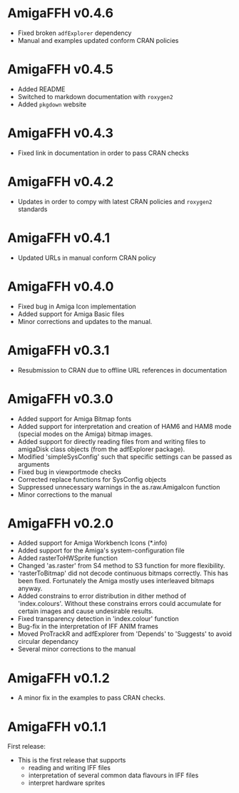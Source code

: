 AmigaFFH v0.4.6
=============

 * Fixed broken `adfExplorer` dependency
 * Manual and examples updated conform CRAN policies

AmigaFFH v0.4.5
=============

 * Added README
 * Switched to markdown documentation with `roxygen2`
 * Added `pkgdown` website

AmigaFFH v0.4.3
=============

 * Fixed link in documentation in order to pass CRAN
   checks

AmigaFFH v0.4.2
=============

 * Updates in order to compy with latest CRAN policies
   and `roxygen2` standards

AmigaFFH v0.4.1
=============

 * Updated URLs in manual conform CRAN policy

AmigaFFH v0.4.0
=============

 * Fixed bug in Amiga Icon implementation
 * Added support for Amiga Basic files
 * Minor corrections and updates to the manual.

AmigaFFH v0.3.1
=============

 * Resubmission to CRAN due to offline URL references in documentation

AmigaFFH v0.3.0
=============

 * Added support for Amiga Bitmap fonts
 * Added support for interpretation and creation of
   HAM6 and HAM8 mode (special modes on the Amiga) bitmap images.
 * Added support for directly reading files from and writing files to
   amigaDisk class objects (from the adfExplorer package).
 * Modified 'simpleSysConfig' such that specific settings can be
   passed as arguments
 * Fixed bug in viewportmode checks
 * Corrected replace functions for SysConfig objects
 * Suppressed unnecessary warnings in the as.raw.AmigaIcon function
 * Minor corrections to the manual

AmigaFFH v0.2.0
=============

 * Added support for Amiga Workbench Icons (*.info)
 * Added support for the Amiga's system-configuration file
 * Added rasterToHWSprite function
 * Changed 'as.raster' from S4 method to S3 function
   for more flexibility.
 * 'rasterToBitmap' did not decode continuous bitmaps
   correctly. This has been fixed. Fortunately the Amiga
   mostly uses interleaved bitmaps anyway.
 * Added constrains to error distribution in dither method
   of 'index.colours'. Without these constrains errors could
   accumulate for certain images and cause undesirable results.
 * Fixed transparency detection in 'index.colour' function
 * Bug-fix in the interpretation of IFF ANIM frames
 * Moved ProTrackR and adfExplorer from 'Depends' to 'Suggests'
   to avoid circular dependancy
 * Several minor corrections to the manual

AmigaFFH v0.1.2
=============

 * A minor fix in the examples to pass CRAN checks.

AmigaFFH v0.1.1
=============

First release:

 * This is the first release that supports
   - reading and writing IFF files
   - interpretation of several common data flavours in IFF files
   - interpret hardware sprites